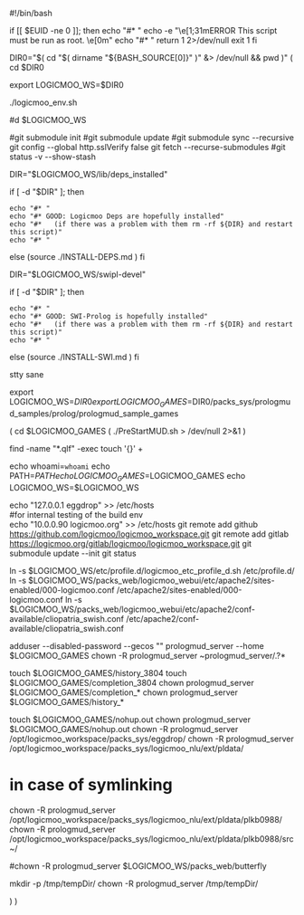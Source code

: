 #!/bin/bash

if [[ $EUID -ne 0 ]]; then
   echo "#* "
   echo -e "\e[1;31mERROR This script must be run as root. \e[0m"
   echo "#* "
   return 1 2>/dev/null
   exit 1
fi

DIR0="$( cd "$( dirname "${BASH_SOURCE[0]}" )" &> /dev/null && pwd )"
(
cd $DIR0

export LOGICMOO_WS=$DIR0

./logicmoo_env.sh

#d $LOGICMOO_WS

#git submodule init
#git submodule update
#git submodule sync --recursive
git config --global http.sslVerify false
git fetch --recurse-submodules
#git status -v --show-stash

DIR="$LOGICMOO_WS/lib/deps_installed"

if [ -d "$DIR" ]; then

    echo "#* "
    echo "#* GOOD: Logicmoo Deps are hopefully installed"
    echo "#*   (if there was a problem with them rm -rf ${DIR} and restart this script)"
    echo "#* "
else
(source ./INSTALL-DEPS.md )
fi

DIR="$LOGICMOO_WS/swipl-devel"

if [ -d "$DIR" ]; then

    echo "#* "
    echo "#* GOOD: SWI-Prolog is hopefully installed"
    echo "#*   (if there was a problem with them rm -rf ${DIR} and restart this script)"
    echo "#* "
else
(source ./INSTALL-SWI.md )
fi


stty sane

export LOGICMOO_WS=$DIR0
export LOGICMOO_GAMES=$DIR0/packs_sys/prologmud_samples/prolog/prologmud_sample_games

( cd $LOGICMOO_GAMES
( ./PreStartMUD.sh > /dev/null 2>&1 )

find -name "*.qlf" -exec touch '{}' +

echo whoami=`whoami`
echo PATH=$PATH
echo LOGICMOO_GAMES=$LOGICMOO_GAMES
echo LOGICMOO_WS=$LOGICMOO_WS




						 
echo "127.0.0.1 eggdrop"  >> /etc/hosts      
#for internal testing of the build env          
echo "10.0.0.90 logicmoo.org"  >> /etc/hosts
git remote add github https://github.com/logicmoo/logicmoo_workspace.git
git remote add gitlab https://logicmoo.org/gitlab/logicmoo/logicmoo_workspace.git
git submodule update --init
git status

ln -s $LOGICMOO_WS/etc/profile.d/logicmoo_etc_profile_d.sh /etc/profile.d/
ln -s $LOGICMOO_WS/packs_web/logicmoo_webui/etc/apache2/sites-enabled/000-logicmoo.conf /etc/apache2/sites-enabled/000-logicmoo.conf
ln -s $LOGICMOO_WS/packs_web/logicmoo_webui/etc/apache2/conf-available/cliopatria_swish.conf /etc/apache2/conf-available/cliopatria_swish.conf


adduser --disabled-password --gecos "" prologmud_server --home $LOGICMOO_GAMES
chown -R prologmud_server ~prologmud_server/.?*

touch $LOGICMOO_GAMES/history_3804
touch $LOGICMOO_GAMES/completion_3804
chown prologmud_server $LOGICMOO_GAMES/completion_*
chown prologmud_server $LOGICMOO_GAMES/history_*

touch $LOGICMOO_GAMES/nohup.out
chown prologmud_server $LOGICMOO_GAMES/nohup.out
chown -R prologmud_server /opt/logicmoo_workspace/packs_sys/eggdrop/
chown -R prologmud_server /opt/logicmoo_workspace/packs_sys/logicmoo_nlu/ext/pldata/

# in case of symlinking
chown -R prologmud_server /opt/logicmoo_workspace/packs_sys/logicmoo_nlu/ext/pldata/plkb0988/
chown -R prologmud_server /opt/logicmoo_workspace/packs_sys/logicmoo_nlu/ext/pldata/plkb0988/src~/

#chown -R prologmud_server $LOGICMOO_WS/packs_web/butterfly

mkdir -p /tmp/tempDir/
chown -R prologmud_server /tmp/tempDir/

)
)

